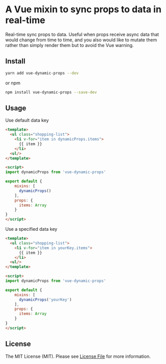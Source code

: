 # A Vue mixin to sync props to data in real-time

Real-time sync props to data. Useful when props receive async data that would change from time to time, and you also would like to mutate them rather than simply render them but to avoid the Vue warning.

## Install

```bash
yarn add vue-dynamic-props --dev
```

or npm

```bash
npm install vue-dynamic-props --save-dev
```

## Usage

Use default data key

```html
<template>
  <ul class="shopping-list">
    <li v-for="item in dynamicProps.items">
      {{ item }}
    </li>
  <ul/>
</template>

<script>
import dynamicProps from 'vue-dynamic-props'

export default {
    mixins: [
      dynamicProps()
    ],
    props: {
      items: Array
    }
}
</script>
```

Use a specified data key

```html
<template>
  <ul class="shopping-list">
    <li v-for="item in yourKey.items">
      {{ item }}
    </li>
  <ul/>
</template>

<script>
import dynamicProps from 'vue-dynamic-props'

export default {
    mixins: [
      dynamicProps('yourKey')
    ],
    props: {
      items: Array
    }
}
</script>
```

## License

The MIT License (MIT). Please see [License File](LICENSE.md) for more information.
